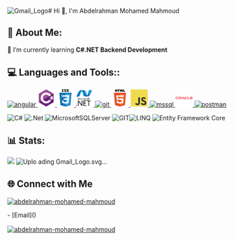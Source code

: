 ![Gmail_Logo](https://github.com/user-attachments/assets/3da00920-aaf8-4c7b-9647-dc510c8232ae)# Hi 👋, I'm Abdelrahman Mohamed Mahmoud
## 💫 About Me:
🌱 I’m currently learning **C#.NET Backend Development**


## 💻 Languages and Tools::
<p align="left"> <a href="https://angular.io" target="_blank" rel="noreferrer"> <img src="https://angular.io/assets/images/logos/angular/angular.svg" alt="angular" width="40" height="40"/> </a> <a href="https://www.w3schools.com/cs/" target="_blank" rel="noreferrer"> <img src="https://raw.githubusercontent.com/devicons/devicon/master/icons/csharp/csharp-original.svg" alt="csharp" width="40" height="40"/> </a> <a href="https://www.w3schools.com/css/" target="_blank" rel="noreferrer"> <img src="https://raw.githubusercontent.com/devicons/devicon/master/icons/css3/css3-original-wordmark.svg" alt="css3" width="40" height="40"/> </a> <a href="https://dotnet.microsoft.com/" target="_blank" rel="noreferrer"> <img src="https://raw.githubusercontent.com/devicons/devicon/master/icons/dot-net/dot-net-original-wordmark.svg" alt="dotnet" width="40" height="40"/> </a> <a href="https://git-scm.com/" target="_blank" rel="noreferrer"> <img src="https://www.vectorlogo.zone/logos/git-scm/git-scm-icon.svg" alt="git" width="40" height="40"/> </a> <a href="https://www.w3.org/html/" target="_blank" rel="noreferrer"> <img src="https://raw.githubusercontent.com/devicons/devicon/master/icons/html5/html5-original-wordmark.svg" alt="html5" width="40" height="40"/> </a> <a href="https://developer.mozilla.org/en-US/docs/Web/JavaScript" target="_blank" rel="noreferrer"> <img src="https://raw.githubusercontent.com/devicons/devicon/master/icons/javascript/javascript-original.svg" alt="javascript" width="40" height="40"/> </a> <a href="https://www.microsoft.com/en-us/sql-server" target="_blank" rel="noreferrer"> <img src="https://www.svgrepo.com/show/303229/microsoft-sql-server-logo.svg" alt="mssql" width="40" height="40"/> </a> <a href="https://www.oracle.com/" target="_blank" rel="noreferrer"> <img src="https://raw.githubusercontent.com/devicons/devicon/master/icons/oracle/oracle-original.svg" alt="oracle" width="40" height="40"/> </a> <a href="https://postman.com" target="_blank" rel="noreferrer"> <img src="https://www.vectorlogo.zone/logos/getpostman/getpostman-icon.svg" alt="postman" width="40" height="40"/> </a> </p>

![C#](https://img.shields.io/badge/c%23-%23239120.svg?style=flat&logo=c-sharp&logoColor=white) ![.Net](https://img.shields.io/badge/.NET-5C2D91?style=flat&logo=.net&logoColor=white) ![MicrosoftSQLServer](https://img.shields.io/badge/Microsoft%20SQL%20Sever-CC2927?style=flat&logo=microsoft%20sql%20server&logoColor=white) ![GIT](https://img.shields.io/badge/Git-fc6d26?style=flat&logo=git&logoColor=white)![LINQ](https://img.shields.io/badge/LINQ-%23464646.svg?style=flat)
![Entity Framework Core](https://img.shields.io/badge/EF%20Core-512BD4?style=flat&logo=entity%20framework&logoColor=white)
## 📊 Stats:
![](https://github-readme-stats.vercel.app/api/top-langs/?username=AbdelrahmanMoh-Hussain&theme=react&hide_border=false&include_all_commits=false&count_private=false&layout=compact)
![Uplo<svg width="134" height="100" viewBox="0 0 134 100" fill="none" xmlns="http://www.w3.org/2000/svg">
<g clip-path="url(#clip0_1:194)">
<path d="M9.09091 100H30.303V48.4848L0 25.7576V90.9091C0 95.9394 4.07576 100 9.09091 100Z" fill="#4285F4"/>
<path d="M103.03 100H124.242C129.273 100 133.333 95.9242 133.333 90.9091V25.7576L103.03 48.4848" fill="#34A853"/>
<path d="M103.03 9.09091V48.4848L133.333 25.7576V13.6364C133.333 2.39394 120.5 -4.01515 111.515 2.72727" fill="#FBBC04"/>
<path d="M30.303 48.4848V9.09091L66.6667 36.3636L103.03 9.09091V48.4848L66.6667 75.7576" fill="#EA4335"/>
<path d="M0 13.6364V25.7576L30.303 48.4848V9.09091L21.8182 2.72727C12.8182 -4.01515 0 2.39394 0 13.6364" fill="#C5221F"/>
</g>
<defs>
<clipPath id="clip0_1:194">
<rect width="133.333" height="100" fill="white"/>
</clipPath>
</defs>
</svg>
ading Gmail_Logo.svg…]()

## 🌐 Connect with Me
<p align="left">
<a href="https://linkedin.com/in/abdelrahman-mohamed-mahmoud" target="blank"><img align="center" src="https://raw.githubusercontent.com/rahuldkjain/github-profile-readme-generator/master/src/images/icons/Social/linked-in-alt.svg" alt="abdelrahman-mohamed-mahmoud" height="30" width="40" /></a>
</p>
- [Email]()
<p align="left">
<a href="abdelrahman.mohamed7337@gmail.com" target="blank"><img align="center" src="https://icons-for-free.com/iff/png/256/google+mail+gmail-1331419555750474957.png" alt="abdelrahman-mohamed-mahmoud" height="30" width="40" /></a>
</p>
<!-- Proudly created with GPRM ( https://gprm.itsvg.in ) -->
